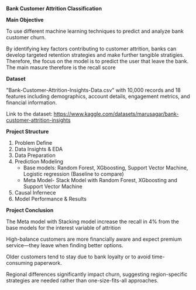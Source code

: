 **Bank Customer Attrition Classification**

**Main Objective**

To use different machine learning techniques to predict and analyze bank customer churn. 

By identifying key factors contributing to customer attrition, banks can develop targeted retention strategies and make further tangible stratigies. Therefore, the focus on the model is to predict the user that leave the bank. The main masure therefore is the recall score

**Dataset**

"Bank-Customer-Attrition-Insights-Data.csv" with 10,000 records and 18 features including demographics, account details, engagement metrics, and financial information.

Link to the dataset: https://www.kaggle.com/datasets/marusagar/bank-customer-attrition-insights

**Project Structure**

1. Problem Define
2. Data Insights & EDA
3. Data Preparation
4. Prediction Modeling
   - Base models: Random Forest, XGboosting, Support Vector Machine, Logistic regression (Baseline to compare)
   - Meta Model- Stack Model with Random Forest, XGboosting and Support Vector Machine
6. Causal Infernece 
7. Model Performance & Results

**Project Conclusion**

The Meta model with Stacking model increase the recall in 4% from the base models for the interest variable of attrition

High-balance customers are more financially aware and expect premium service—they leave when finding better options.

Older customers tend to stay due to bank loyalty or to avoid time-consuming paperwork.

Regional differences significantly impact churn, suggesting region-specific strategies are needed rather than one-size-fits-all approaches.
